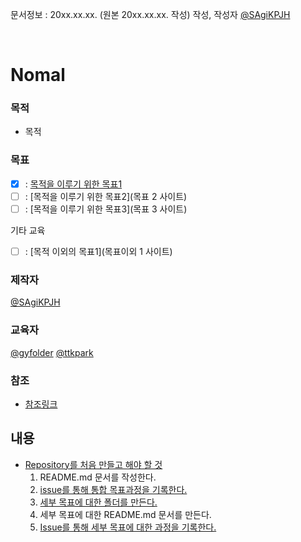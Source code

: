 문서정보 : 20xx.xx.xx. (원본 20xx.xx.xx. 작성) 작성, 작성자 [@SAgiKPJH](https://github.com/SAgiKPJH)

<br>

# Nomal


### 목적
-  목적

### 목표
- [x] : [목적을 이루기 위한 목표1](https://github.com/SagiK-Repository/Nomal/tree/main/Chapter1.%20%EB%AA%A9%EC%A0%81%EC%9D%84%20%EC%9D%B4%EB%A3%A8%EA%B8%B0%20%EC%9C%84%ED%95%9C%20%EB%AA%A9%ED%91%9C1)
- [ ] : [목적을 이루기 위한 목표2](목표 2 사이트)
- [ ] : [목적을 이루기 위한 목표3](목표 3 사이트)

기타 교육
- [ ] : [목적 이외의 목표1](목표이외 1 사이트)

### 제작자
[@SAgiKPJH](https://github.com/SAgiKPJH)

### 교육자
[@gyfolder](https://github.com/gyfolder) [@ttkpark](https://github.com/ttkpark)

### 참조

- [참조링크](참조링크)


## 내용
 - [Repository를 처음 만들고 해야 할 것](https://github.com/SagiK-Repository/Nomal)
   1. README.md 문서를 작성한다.
   2. [issue를 통해 통합 목표과정을 기록한다.](https://github.com/SagiK-Repository/Nomal/issues/2)
   3. [세부 목표에 대한 폴더를 만든다.](https://github.com/SagiK-Repository/Nomal/tree/main/Chapter1.%20%EB%AA%A9%EC%A0%81%EC%9D%84%20%EC%9D%B4%EB%A3%A8%EA%B8%B0%20%EC%9C%84%ED%95%9C%20%EB%AA%A9%ED%91%9C1)
   4. 세부 목표에 대한 README.md 문서를 만든다.
   5. [Issue를 통해 세부 목표에 대한 과정을 기록한다.](https://github.com/SagiK-Repository/Nomal/issues/3)
